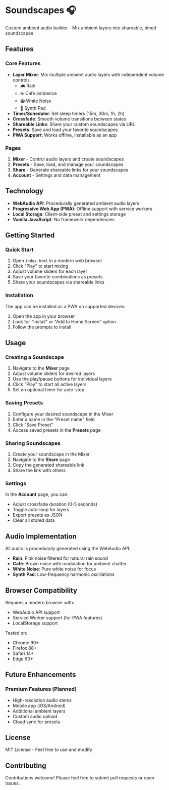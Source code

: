 # Soundscapes 🎧
Custom ambient audio builder - Mix ambient layers into shareable, timed soundscapes

## Features

### Core Features
- **Layer Mixer**: Mix multiple ambient audio layers with independent volume controls
  - 🌧️ Rain
  - ☕ Café ambience
  - 📻 White Noise
  - 🎹 Synth Pad
- **Timer/Scheduler**: Set sleep timers (15m, 30m, 1h, 2h)
- **Crossfade**: Smooth volume transitions between states
- **Shareable Links**: Share your custom soundscapes via URL
- **Presets**: Save and load your favorite soundscapes
- **PWA Support**: Works offline, installable as an app

### Pages
1. **Mixer** - Control audio layers and create soundscapes
2. **Presets** - Save, load, and manage your soundscapes
3. **Share** - Generate shareable links for your soundscapes
4. **Account** - Settings and data management

## Technology

- **WebAudio API**: Procedurally generated ambient audio layers
- **Progressive Web App (PWA)**: Offline support with service workers
- **Local Storage**: Client-side preset and settings storage
- **Vanilla JavaScript**: No framework dependencies

## Getting Started

### Quick Start
1. Open `index.html` in a modern web browser
2. Click "Play" to start mixing
3. Adjust volume sliders for each layer
4. Save your favorite combinations as presets
5. Share your soundscapes via shareable links

### Installation
The app can be installed as a PWA on supported devices:
1. Open the app in your browser
2. Look for "Install" or "Add to Home Screen" option
3. Follow the prompts to install

## Usage

### Creating a Soundscape
1. Navigate to the **Mixer** page
2. Adjust volume sliders for desired layers
3. Use the play/pause buttons for individual layers
4. Click "Play" to start all active layers
5. Set an optional timer for auto-stop

### Saving Presets
1. Configure your desired soundscape in the Mixer
2. Enter a name in the "Preset name" field
3. Click "Save Preset"
4. Access saved presets in the **Presets** page

### Sharing Soundscapes
1. Create your soundscape in the Mixer
2. Navigate to the **Share** page
3. Copy the generated shareable link
4. Share the link with others

### Settings
In the **Account** page, you can:
- Adjust crossfade duration (0-5 seconds)
- Toggle auto-loop for layers
- Export presets as JSON
- Clear all stored data

## Audio Implementation

All audio is procedurally generated using the WebAudio API:
- **Rain**: Pink noise filtered for natural rain sound
- **Café**: Brown noise with modulation for ambient chatter
- **White Noise**: Pure white noise for focus
- **Synth Pad**: Low-frequency harmonic oscillations

## Browser Compatibility

Requires a modern browser with:
- WebAudio API support
- Service Worker support (for PWA features)
- LocalStorage support

Tested on:
- Chrome 90+
- Firefox 88+
- Safari 14+
- Edge 90+

## Future Enhancements

### Premium Features (Planned)
- High-resolution audio stems
- Mobile app (iOS/Android)
- Additional ambient layers
- Custom audio upload
- Cloud sync for presets

## License

MIT License - Feel free to use and modify

## Contributing

Contributions welcome! Please feel free to submit pull requests or open issues.
